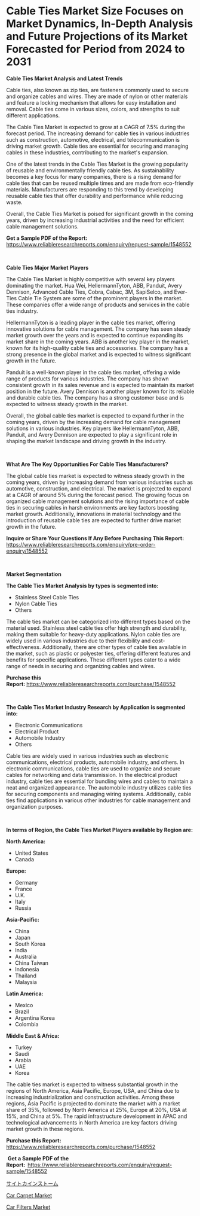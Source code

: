<p><h1>Cable Ties Market Size Focuses on Market Dynamics, In-Depth Analysis and Future Projections of its Market Forecasted for Period from 2024 to 2031</h1></p><p><strong>Cable Ties Market Analysis and Latest Trends</strong></p>
<p><p>Cable ties, also known as zip ties, are fasteners commonly used to secure and organize cables and wires. They are made of nylon or other materials and feature a locking mechanism that allows for easy installation and removal. Cable ties come in various sizes, colors, and strengths to suit different applications.</p><p>The Cable Ties Market is expected to grow at a CAGR of 7.5% during the forecast period. The increasing demand for cable ties in various industries such as construction, automotive, electrical, and telecommunication is driving market growth. Cable ties are essential for securing and managing cables in these industries, contributing to the market's expansion.</p><p>One of the latest trends in the Cable Ties Market is the growing popularity of reusable and environmentally friendly cable ties. As sustainability becomes a key focus for many companies, there is a rising demand for cable ties that can be reused multiple times and are made from eco-friendly materials. Manufacturers are responding to this trend by developing reusable cable ties that offer durability and performance while reducing waste.</p><p>Overall, the Cable Ties Market is poised for significant growth in the coming years, driven by increasing industrial activities and the need for efficient cable management solutions.</p></p>
<p><strong>Get a Sample PDF of the Report:&nbsp;</strong> <a href="https://www.reliableresearchreports.com/enquiry/request-sample/1548552">https://www.reliableresearchreports.com/enquiry/request-sample/1548552</a></p>
<p>&nbsp;</p>
<p><strong>Cable Ties Major Market Players</strong></p>
<p><p>The Cable Ties Market is highly competitive with several key players dominating the market. Hua Wei, HellermannTyton, ABB, Panduit, Avery Dennison, Advanced Cable Ties, Cobra, Cabac, 3M, SapiSelco, and Ever-Ties Cable Tie System are some of the prominent players in the market. These companies offer a wide range of products and services in the cable ties industry.</p><p>HellermannTyton is a leading player in the cable ties market, offering innovative solutions for cable management. The company has seen steady market growth over the years and is expected to continue expanding its market share in the coming years. ABB is another key player in the market, known for its high-quality cable ties and accessories. The company has a strong presence in the global market and is expected to witness significant growth in the future.</p><p>Panduit is a well-known player in the cable ties market, offering a wide range of products for various industries. The company has shown consistent growth in its sales revenue and is expected to maintain its market position in the future. Avery Dennison is another player known for its reliable and durable cable ties. The company has a strong customer base and is expected to witness steady growth in the market.</p><p>Overall, the global cable ties market is expected to expand further in the coming years, driven by the increasing demand for cable management solutions in various industries. Key players like HellermannTyton, ABB, Panduit, and Avery Dennison are expected to play a significant role in shaping the market landscape and driving growth in the industry.</p></p>
<p>&nbsp;</p>
<p><strong>What Are The Key Opportunities For Cable Ties Manufacturers?</strong></p>
<p><p>The global cable ties market is expected to witness steady growth in the coming years, driven by increasing demand from various industries such as automotive, construction, and electrical. The market is projected to expand at a CAGR of around 5% during the forecast period. The growing focus on organized cable management solutions and the rising importance of cable ties in securing cables in harsh environments are key factors boosting market growth. Additionally, innovations in material technology and the introduction of reusable cable ties are expected to further drive market growth in the future.</p></p>
<p><strong>Inquire or Share Your Questions If Any Before Purchasing This Report:</strong> <a href="https://www.reliableresearchreports.com/enquiry/pre-order-enquiry/1548552">https://www.reliableresearchreports.com/enquiry/pre-order-enquiry/1548552</a></p>
<p>&nbsp;</p>
<p><strong>Market Segmentation</strong></p>
<p><strong>The Cable Ties Market Analysis by types is segmented into:</strong></p>
<p><ul><li>Stainless Steel Cable Ties</li><li>Nylon Cable Ties</li><li>Others</li></ul></p>
<p><p>The cable ties market can be categorized into different types based on the material used. Stainless steel cable ties offer high strength and durability, making them suitable for heavy-duty applications. Nylon cable ties are widely used in various industries due to their flexibility and cost-effectiveness. Additionally, there are other types of cable ties available in the market, such as plastic or polyester ties, offering different features and benefits for specific applications. These different types cater to a wide range of needs in securing and organizing cables and wires.</p></p>
<p><strong>Purchase this Report:&nbsp;</strong><a href="https://www.reliableresearchreports.com/purchase/1548552">https://www.reliableresearchreports.com/purchase/1548552</a></p>
<p>&nbsp;</p>
<p><strong>The Cable Ties Market Industry Research by Application is segmented into:</strong></p>
<p><ul><li>Electronic Communications</li><li>Electrical Product</li><li>Automobile Industry</li><li>Others</li></ul></p>
<p><p>Cable ties are widely used in various industries such as electronic communications, electrical products, automobile industry, and others. In electronic communications, cable ties are used to organize and secure cables for networking and data transmission. In the electrical product industry, cable ties are essential for bundling wires and cables to maintain a neat and organized appearance. The automobile industry utilizes cable ties for securing components and managing wiring systems. Additionally, cable ties find applications in various other industries for cable management and organization purposes.</p></p>
<p>&nbsp;</p>
<p><strong>In terms of Region, the Cable Ties Market Players available by Region are:</strong></p>
<p>
    <p> <strong> North America: </strong>
        <ul>
            <li>United States</li>
            <li>Canada</li>
        </ul>
        </p> 
    <p> <strong> Europe: </strong>
        <ul>
            <li>Germany</li>
            <li>France</li>
            <li>U.K.</li>
            <li>Italy</li>
            <li>Russia</li>
        </ul>
        </p> 
    <p> <strong> Asia-Pacific: </strong>
        <ul>
            <li>China</li>
            <li>Japan</li>
            <li>South Korea</li>
            <li>India</li>
            <li>Australia</li>
            <li>China Taiwan</li>
            <li>Indonesia</li>
            <li>Thailand</li>
            <li>Malaysia</li>
        </ul>
        </p> 
    <p> <strong> Latin America: </strong>
        <ul>
            <li>Mexico</li>
            <li>Brazil</li>
            <li>Argentina Korea</li>
            <li>Colombia</li>
        </ul>
        </p> 
    <p> <strong> Middle East & Africa: </strong>
        <ul>
            <li>Turkey</li>
            <li>Saudi</li>
            <li>Arabia</li>
            <li>UAE</li>
            <li>Korea</li>
        </ul>
    </p>
    </p>
<p><p>The cable ties market is expected to witness substantial growth in the regions of North America, Asia Pacific, Europe, USA, and China due to increasing industrialization and construction activities. Among these regions, Asia Pacific is projected to dominate the market with a market share of 35%, followed by North America at 25%, Europe at 20%, USA at 15%, and China at 5%. The rapid infrastructure development in APAC and technological advancements in North America are key factors driving market growth in these regions.</p></p>
<p><strong>Purchase this Report: </strong><a href="https://www.reliableresearchreports.com/purchase/1548552">https://www.reliableresearchreports.com/purchase/1548552</a></p>
<p>&nbsp;<strong>Get a Sample PDF of the Report:&nbsp;&nbsp;</strong><a href="https://www.reliableresearchreports.com/enquiry/request-sample/1548552">https://www.reliableresearchreports.com/enquiry/request-sample/1548552</a></p>
<p><strong></strong></p>
<p><p><a href="https://github.com/zjkmgcs938405/Market-Research-Report-List-1/blob/main/84856544863.md">サイトカインストーム</a></p><p><a href="https://cute-banjo-8ca.notion.site/Car-Carpet-Market-Analysis-and-Market-Size-Global-Industry-Overview-Market-Segmentation-and-Foreca-88959165f89041f9a1af9fd75274bcd5">Car Carpet Market</a></p><p><a href="https://meowing-lemming-dd3.notion.site/Car-Filters-Market-Size-and-Growth-Market-Segmentation-Regional-and-Country-Breakdowns-and-Market-3c421f627a264dc9b31a1c98ef54af78">Car Filters Market</a></p></p>